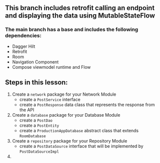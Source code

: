 ## This branch includes retrofit calling an endpoint and displaying the data using MutableStateFlow


### The main branch has a base and includes the following dependencies:
 - Dagger Hilt
 - Retrofit
 - Room
 - Navigation Component
 - Compose viewmodel runtime and Flow

## Steps in this lesson:
1. Create a `network` package for your Network Module
   - create a `PostService` interface
   - create a `PostResponse` data class that represents the response from the API
2. Create a `database` package for your Database Module
   - create a `PostDao`
   - create a `PostEntity`
   - create a `ProductionAppDatabase` abstract class that extends `RoomDatabase`
3. Create a `repository` package for your Repository Module
   - create a `PostDataSource` interface that will be implemented by `PostDataSourceImpl`
4. 